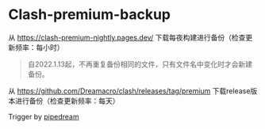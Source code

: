 # Clash-premium-backup

从 https://clash-premium-nightly.pages.dev/ 下载每夜构建进行备份（检查更新频率：每小时）
> 自2022.1.13起，不再重复备份相同的文件，只有文件名中变化时才会新建备份。

从 https://github.com/Dreamacro/clash/releases/tag/premium 下载release版本进行备份（检查更新频率：每天）

Trigger by [pipedream](https://pipedream.com/)
